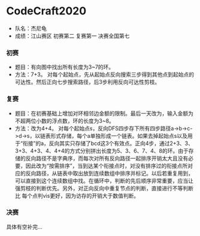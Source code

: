 # CodeCraft2020
* 队名：杰尼龟
* 成绩：江山赛区 初赛第二 复赛第一 决赛全国第七  
  
### 初赛
* 题目：有向图中找出所有长度为3~7的环。
* 方法：7+3。 对每个起始点，先从起始点反向搜索三步得到其他点到起始点的可达性。然后正向七步搜索路径，后3步利用反向可达性剪枝。

### 复赛
* 题目：在初赛基础上增加对环相邻边金额的限制。最后一天改为，输入金额为不超两位小数的浮点数，环的长度为3~8。
* 方法：改为4+4。 对每个起始点s，反向DFS四步存下所有四步路径a->b->c->d->s，以链表形式存储，每个a单独形成一个链表。如果去掉起始点s以及用于“衔接”的a，反向其实只存储了bcd这3个有效点。正向4步，通过2+3、3、3+3、4+3、4、4+4的方式分别拼出长度为5、3、6、7、4、8的环。由于存储的反向路径不是字典序，而每次对所有反向路径一起排序开销太大且没有必要，因此改为“按需排序”，当到达某个衔接点时，对没有排序过的衔接点所对应的反向路径，从链表中取出放到连续数组中排序并标记。以后若重复用到，可以直接到这个连续数组中找。在循环中，判断的先后顺序非常重要，应当让强剪枝的判断优先。另外，对正向反向中重复节点的判断，直接进行不等判断 比 每个点判vis更好，因为访存的开销大于数值判断。

### 决赛

具体有空补完...
